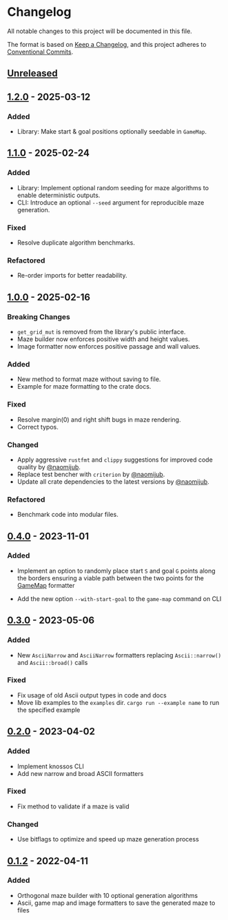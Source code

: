 # Changelog

All notable changes to this project will be documented in this file.

The format is based on [Keep a Changelog](https://keepachangelog.com/en/1.0.0/),
and this project adheres to [Conventional Commits](https://www.conventionalcommits.org/en/v1.0.0/).

## [Unreleased]

## [1.2.0] - 2025-03-12

### Added

- Library: Make start & goal positions optionally seedable in `GameMap`.

## [1.1.0] - 2025-02-24

### Added

- Library: Implement optional random seeding for maze algorithms to enable deterministic outputs.
- CLI: Introduce an optional `--seed` argument for reproducible maze generation.

### Fixed

- Resolve duplicate algorithm benchmarks.

### Refactored

- Re-order imports for better readability.

## [1.0.0] - 2025-02-16

### Breaking Changes

- `get_grid_mut` is removed from the library's public interface.
- Maze builder now enforces positive width and height values.
- Image formatter now enforces positive passage and wall values.

### Added

- New method to format maze without saving to file.
- Example for maze formatting to the crate docs.

### Fixed

- Resolve margin(0) and right shift bugs in maze rendering.
- Correct typos.

### Changed

- Apply aggressive `rustfmt` and `clippy` suggestions for improved code quality by [@naomijub](https://github.com/naomijub).
- Replace test bencher with `criterion` by [@naomijub](https://github.com/naomijub).
- Update all crate dependencies to the latest versions by [@naomijub](https://github.com/naomijub).

### Refactored

- Benchmark code into modular files.

## [0.4.0] - 2023-11-01

### Added

- Implement an option to randomly place start `S` and goal `G` points along the borders ensuring a viable path between the two points for the [GameMap](./src/maze/formatters/game_map.rs) formatter

- Add the new option `--with-start-goal` to the `game-map` command on CLI

## [0.3.0] - 2023-05-06

### Added

- New `AsciiNarrow` and `AsciiNarrow` formatters replacing `Ascii::narrow()` and `Ascii::broad()` calls

### Fixed

- Fix usage of old Ascii output types in code and docs
- Move lib examples to the `examples` dir. `cargo run --example name` to run the specified example

## [0.2.0] - 2023-04-02

### Added

- Implement knossos CLI
- Add new narrow and broad ASCII formatters

### Fixed

- Fix method to validate if a maze is valid

### Changed

- Use bitflags to optimize and speed up maze generation process

## [0.1.2] - 2022-04-11

### Added

- Orthogonal maze builder with 10 optional generation algorithms
- Ascii, game map and image formatters to save the generated maze to files

[unreleased]: https://github.com/unrenamed/knossos/compare/v1.2.0...HEAD
[1.2.0]: https://github.com/unrenamed/knossos/compare/v1.1.0...v1.2.0
[1.1.0]: https://github.com/unrenamed/knossos/compare/v1.0.0...v1.1.0
[1.0.0]: https://github.com/unrenamed/knossos/compare/v0.4.0...v1.0.0
[0.4.0]: https://github.com/unrenamed/knossos/compare/v0.3.0...v0.4.0
[0.3.0]: https://github.com/unrenamed/knossos/compare/v0.2.0...v0.3.0
[0.2.0]: https://github.com/unrenamed/knossos/compare/v0.1.2...v0.2.0
[0.1.2]: https://github.com/unrenamed/knossos/releases/tag/v0.1.2
